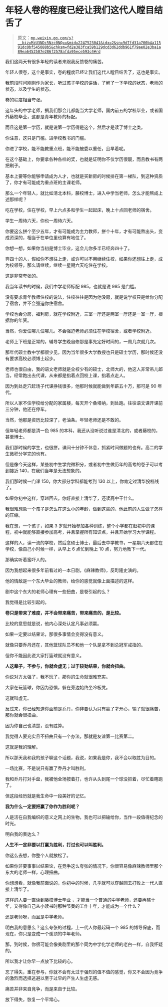 # 年轻人卷的程度已经让我们这代人瞠目结舌了

> 原文：[`mp.weixin.qq.com/s?__biz=MzU3NDc5Nzc0NQ==&mid=2247523041&idx=2&sn=9d7fd31a700b4a11591dc0bf545088b5&chksm=fd2e383fca59b129dcd3d62ddb961f79ae02e3ba1a89ea6452507e286f2578afda95ece593c4#rd`](http://mp.weixin.qq.com/s?__biz=MzU3NDc5Nzc0NQ==&mid=2247523041&idx=2&sn=9d7fd31a700b4a11591dc0bf545088b5&chksm=fd2e383fca59b129dcd3d62ddb961f79ae02e3ba1a89ea6452507e286f2578afda95ece593c4#rd)

我们这两天有很多年轻的读者来跟我反馈卷的痛苦。

年轻人很卷，这个是事实，卷的程度已经让我们这代人瞠目结舌了，这也是事实。

我前段时间刚刚作为家长，听过孩子学校的讲话，了解了一下学校的状态，老师的状态，以及学生的状态。

卷的程度相当夸张。

这年头的中学老师，搁我们那会儿都能当大学老师，国内前五的学校毕业，或者国外藤校毕业，这都是青年教师的标配。

而且这是第一学历，就是说第一学历得是这个，然后才是读了博士之类。

你注意，这只是门槛。进学校教书的门槛。

你进了学校，能不能教重点班，能不能被委以重任，且早着呢。

在这个基础上，你要拿各种各样的奖，也就是证明你不仅学历很靓，而且教书有两把刷子。

基本上要等你能够申请成为人才，也就是买新房的时候排在第一梯队，到这种资质了，你才有可能成为重点班的主课老师。

那么一个年轻人，就比如清北本科，藤校博士，进入中学当老师，怎么才能熬成上述那样呢？

吃在学校，住在学校，早上六点多和学生一起起床，晚上十点回老师的宿舍。

学生一周待六天，你也一周待六天。

你要这么拼个至少五年，才有可能成为主力教师，拼个十年，才有可能熬出头，变成资深的，相当于在单位里也算有地位了。

你想一想，如果你当初是博士毕业，这会儿你多半已经奔四十了。

奔四十的人，假如你不想往上走，或许可以不用继续住校，如果你还想往上走，成为校领导，那么请继续，继续一星期六天吃住在学校。

这是非常夸张的。

我当年读书的时候，我们中学老师标配 985，也就是说 985 是门槛。

没有要求青年教师住校的说法，住校往往是因为他没房，就是说学校只是给你分配了宿舍，并不会强迫你住宿舍。

学校也会分房，福利房，就在学校附近，三室一厅还是两室一厅还是一室一厅，根据你的年资。

当然，你爱住哪儿住哪儿。不会强迫老师必须住在学校宿舍，或者学校附近。

老师上下班是正常的，辅导学生晚自修那是事先定好时间的，一周几次就几次。

那年代硕士教中学都很少见，因为当年很多大学教授也只是硕士学历，那时候还没有要求高校必须博士起步。

老师也很自由，我的语文老师就是全校少有的硕士，北师大的，他这人非常吊儿郎当，经常跑出去代课，从来都是掐着点回校上课，掐着点走人。

因为到处走穴赶场子代课挣钱很多，他那时候就能做到年薪五十万，那可是 90 年代。

所以人家不住学校给分配的家属楼，每天开个桑塔纳，到处跑。往往语文课开课前三分钟，他还在停车。

当然，他那是资历比较深了，老油条。年轻老师还是不敢的。

但年轻老师都是清一色 985 的本科，我还从没听说过谁是清北的，或者藤校的，甚至博士。

我们那时候的学生，也很拼。课间十分钟不休息，抓紧时间做题的也有。高二的学生微积分学完的也有。

但是像今天这样，某些初中生学完微积分，或者初中生做历年的高考的卷子可以考到接近 140，在我们当年是无法想象的。

我们那时候一门课 150，你大部分学科都能考到 130 以上，你肯定过清华投档线了。

如果你初中这样，穿越回去，你好直接上清华了，还读高中干什么。

我很难想象一个孩子是怎么在这么小的年龄，做到这些的，他此前的人生做了怎样的压缩。

我在想，一个孩子，如果 3 岁就开始参加各种训练，整个小学都在赶初中的课程，初中就能够直接参加高考，并且掌握所有知识点，并且开始学习大学课程。

这样的人，读一流的学校，然后念硕士博士，最后去中学教书，一星期六天都住在学校，像自己小时候一样，从早上 6 点忙到晚上 10 点，努力地教下一代。

那确实听着蛮吓人的。

因为我想起来很多年前看过的一本日剧，《麻辣教师》，反町隆史演的。

他的情敌是一个东大毕业的教师，给你的感觉就像上面描述的这样。

剧中这个东大的老师心理有一些扭曲，是卷引起的么？

我觉得是比较引起的。

**卷只是带来了难度，并不会带来痛苦，带来痛苦的，是比较。**

比较的意思就是说，他内心深处认定凡事必须赢。

如果一定要以结果论，那很多事情会变得没有意义。

就像只要乔丹还在，其他篮球队员不和他一个队是拿不到总冠军戒指的。

但你不能因此说大家打篮球就没有意义。

**人这辈子，不参与，你就会虚无；过于较劲结果，你就会扭曲。** 

你说对方太强了，我不玩了，那你的生命就很难充实。

大家在玩篮球，你因为恐惧，躲在旁边始终坐冷板凳。

这就叫虚无。

反过来，你已经知道你面前是乔丹，你非要认为只有赢了才开心，输了就很痛苦，那你就会很扭曲。

因为你自己也清楚，没有胜算。

我觉得人要充实且不扭曲只有一个办法，那就是友谊第一比赛第二。

这就是我的理解。

所以那天我和我的孩子聊这个话题，我说，如果我是你，我不会以取胜为目的。

一场比赛，不是说只有赢了乔丹才叫胜利。

我和乔丹打对手盘，我被他全场按着打，也许从头到尾一个球没抓着，尽忙着瞎跑了。

但这段经历就是我生命中一段美好的记忆。

**我为什么一定要把赢了你作为胜利呢？** 

人是活在自我编织的意义之网上的生物，我也可以把输给你，当作一段值得纪念的时光。

明白我的表达么？

**人生不一定非要以打赢为胜利，打过也可以叫胜利。**

你这么去想，你整个人就放松了。

如果你非要事事以结果论，在竞争这么夸张的情况下，你很容易像麻辣教师里那个东大的老师一样，心理扭曲。

你想想看，就像我前面说的，你初中的时候，几乎就可以穿越回去打败上一代人直接上清华了。

这样的人要一直读到藤校博士毕业 ，才能当一个普通的中学老师，还要再熬十年，又得像自己从小读书时那种节奏的工作十年，才能成为一个什么？

还是老师呀，而且是中学老师。

明白我的意思么？这么夸张的过程，上一代人你最起码一个 985 的博导保底，而现在，你只是变成一个谢顶的中年老师。

那，到时候，你很可能会像美剧里的那个同为中学化学老师的老白一样，自我怀疑的。

所以我才让你早一点放下比较的心。

忘了得失，重在参与，你就不会有太过于强烈的值不值的感觉，你又不会因为竞争的激烈而选择逃避以至于过早的产生人生虚无感。

痛苦并非来自竞争，而是来自于比较。

放下得失，恢复一个平常心。